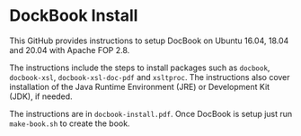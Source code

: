 DockBook Install
================

This GitHub provides instructions to setup DocBook on Ubuntu 16.04, 18.04 and 20.04 with Apache FOP 2.8.

The instructions include the steps to install packages such as `docbook`, `docbook-xsl`, `docbook-xsl-doc-pdf` and `xsltproc`. The instructions also cover installation of the Java Runtime Environment (JRE) or Development Kit (JDK), if needed.

The instructions are in `docbook-install.pdf`. Once DocBook is setup just run `make-book.sh` to create the book.
